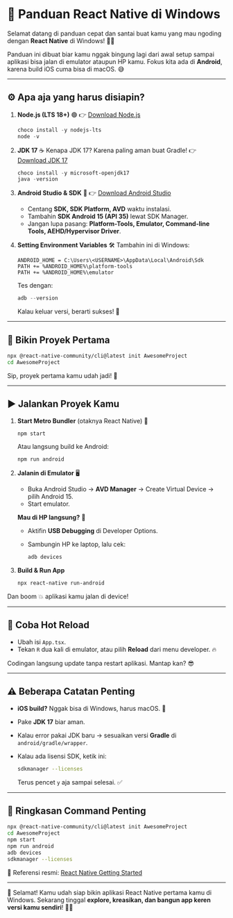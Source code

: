 # 🌟 Panduan React Native di Windows

Selamat datang di panduan cepat dan santai buat kamu yang mau ngoding dengan **React Native** di Windows! 🚀✨

Panduan ini dibuat biar kamu nggak bingung lagi dari awal setup sampai aplikasi bisa jalan di emulator ataupun HP kamu. Fokus kita ada di **Android**, karena build iOS cuma bisa di macOS. 😅

---

## ⚙️ Apa aja yang harus disiapin?

1. **Node.js (LTS 18+)** 🟢
   👉 [Download Node.js](https://nodejs.org/en/download)

   ```powershell
   choco install -y nodejs-lts
   node -v
   ```

2. **JDK 17** ☕
   Kenapa JDK 17? Karena paling aman buat Gradle!
   👉 [Download JDK 17](https://www.oracle.com/java/technologies/javase/jdk17-archive-downloads.html)

   ```powershell
   choco install -y microsoft-openjdk17
   java -version
   ```

3. **Android Studio & SDK** 📱
   👉 [Download Android Studio](https://developer.android.com/studio)

   * Centang **SDK, SDK Platform, AVD** waktu instalasi.
   * Tambahin **SDK Android 15 (API 35)** lewat SDK Manager.
   * Jangan lupa pasang: **Platform-Tools, Emulator, Command-line Tools, AEHD/Hypervisor Driver**.

4. **Setting Environment Variables** 🛠️
   Tambahin ini di Windows:

   ```
   ANDROID_HOME = C:\Users\<USERNAME>\AppData\Local\Android\Sdk
   PATH += %ANDROID_HOME%\platform-tools
   PATH += %ANDROID_HOME%\emulator
   ```

   Tes dengan:

   ```powershell
   adb --version
   ```

   Kalau keluar versi, berarti sukses! 🎉

---

## 🚀 Bikin Proyek Pertama

```bash
npx @react-native-community/cli@latest init AwesomeProject
cd AwesomeProject
```

Sip, proyek pertama kamu udah jadi! 🎊

---

## ▶️ Jalankan Proyek Kamu

1. **Start Metro Bundler** (otaknya React Native) 🧠

   ```bash
   npm start
   ```

   Atau langsung build ke Android:

   ```bash
   npm run android
   ```

2. **Jalanin di Emulator** 🖥️

   * Buka Android Studio → **AVD Manager** → Create Virtual Device → pilih Android 15.
   * Start emulator.

   **Mau di HP langsung?** 📱

   * Aktifin **USB Debugging** di Developer Options.
   * Sambungin HP ke laptop, lalu cek:

     ```bash
     adb devices
     ```

3. **Build & Run App**

   ```bash
   npx react-native run-android
   ```

Dan boom 💥 aplikasi kamu jalan di device!

---

## 🔄 Coba Hot Reload

* Ubah isi `App.tsx`.
* Tekan `R` dua kali di emulator, atau pilih **Reload** dari menu developer. 🔥

Codingan langsung update tanpa restart aplikasi. Mantap kan? 😎

---

## ⚠️ Beberapa Catatan Penting

* **iOS build?** Nggak bisa di Windows, harus macOS. 🍏
* Pake **JDK 17** biar aman.
* Kalau error pakai JDK baru → sesuaikan versi **Gradle** di `android/gradle/wrapper`.
* Kalau ada lisensi SDK, ketik ini:

  ```bash
  sdkmanager --licenses
  ```

  Terus pencet `y` aja sampai selesai. ✅

---

## 📝 Ringkasan Command Penting

```bash
npx @react-native-community/cli@latest init AwesomeProject
cd AwesomeProject
npm start
npm run android
adb devices
sdkmanager --licenses
```

🔗 Referensi resmi: [React Native Getting Started](https://reactnative.dev/docs/getting-started)

---

🎉 Selamat! Kamu udah siap bikin aplikasi React Native pertama kamu di Windows.
Sekarang tinggal **explore, kreasikan, dan bangun app keren versi kamu sendiri**! 🚀💡
